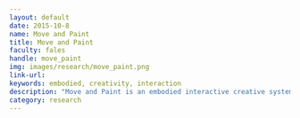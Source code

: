 ```yaml
---
layout: default
date: 2015-10-8
name: Move and Paint
title: Move and Paint
faculty: fales
handle: move_paint
img: images/research/move_paint.png
link-url: 
keywords: embodied, creativity, interaction
description: "Move and Paint is an embodied interactive creative system designed to encourage the elderly to increase their physical activity and to engage elderly populations in creative expression by moving their hands to draw and color on a large screen. Move and Paint uses a Kinect to convert hand and arm gestures to place colors on a scene or drawing on a large projected screen. The Kinect sensor identifies the hands of multiple users and shows them on the screen as a circle of color. The user changes the color by moving the circle to one of a selection of colors across the top of the screen. Users create a painting either by drawing or filling a section of a coloring book image with the color of the circle. The purpose of this study is to understand how elderly populations interact with embodied creativity and explore the difference in exploration, learnability, play, and engagement in the two populations: elderly and college students."
category: research
---
```

